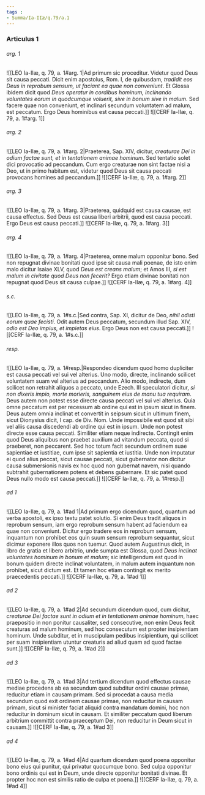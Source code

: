 ```yaml
---
tags : 
- Summa/Ia-IIæ/q.79/a.1
---
```


### Articulus 1

###### arg. 1
![[LEO Ia-IIæ, q. 79, a. 1#arg. 1|Ad primum sic proceditur. Videtur quod Deus sit causa peccati. Dicit enim apostolus, Rom. I, de quibusdam, *tradidit eos Deus in reprobum sensum, ut faciant ea quae non conveniunt*. Et Glossa ibidem dicit quod *Deus operatur in cordibus hominum, inclinando voluntates eorum in quodcumque voluerit, sive in bonum sive in malum*. Sed facere quae non conveniunt, et inclinari secundum voluntatem ad malum, est peccatum. Ergo Deus hominibus est causa peccati.]]
![[CERF Ia-IIæ, q. 79, a. 1#arg. 1]]

###### arg. 2
![[LEO Ia-IIæ, q. 79, a. 1#arg. 2|Praeterea, Sap. XIV, dicitur, *creaturae Dei in odium factae sunt, et in tentationem animae hominum*. Sed tentatio solet dici provocatio ad peccandum. Cum ergo creaturae non sint factae nisi a Deo, ut in primo habitum est, videtur quod Deus sit causa peccati provocans homines ad peccandum.]]
![[CERF Ia-IIæ, q. 79, a. 1#arg. 2]]

###### arg. 3
![[LEO Ia-IIæ, q. 79, a. 1#arg. 3|Praeterea, quidquid est causa causae, est causa effectus. Sed Deus est causa liberi arbitrii, quod est causa peccati. Ergo Deus est causa peccati.]]
![[CERF Ia-IIæ, q. 79, a. 1#arg. 3]]

###### arg. 4
![[LEO Ia-IIæ, q. 79, a. 1#arg. 4|Praeterea, omne malum opponitur bono. Sed non repugnat divinae bonitati quod ipse sit causa mali poenae, de isto enim malo dicitur Isaiae XLV, quod *Deus est creans malum*; et Amos III, *si est malum in civitate quod Deus non fecerit?* Ergo etiam divinae bonitati non repugnat quod Deus sit causa culpae.]]
![[CERF Ia-IIæ, q. 79, a. 1#arg. 4]]

###### s.c.
![[LEO Ia-IIæ, q. 79, a. 1#s.c.|Sed contra, Sap. XI, dicitur de Deo, *nihil odisti eorum quae fecisti*. Odit autem Deus peccatum, secundum illud Sap. XIV, *odio est Deo impius, et impietas eius*. Ergo Deus non est causa peccati.]]
![[CERF Ia-IIæ, q. 79, a. 1#s.c.]]

###### resp.
![[LEO Ia-IIæ, q. 79, a. 1#resp.|Respondeo dicendum quod homo dupliciter est causa peccati vel sui vel alterius. Uno modo, directe, inclinando scilicet voluntatem suam vel alterius ad peccandum. Alio modo, indirecte, dum scilicet non retrahit aliquos a peccato, unde Ezech. III speculatori dicitur, *si non dixeris impio, morte morieris, sanguinem eius de manu tua requiram*. Deus autem non potest esse directe causa peccati vel sui vel alterius. Quia omne peccatum est per recessum ab ordine qui est in ipsum sicut in finem. Deus autem omnia inclinat et convertit in seipsum sicut in ultimum finem, sicut Dionysius dicit, I cap. de Div. Nom. Unde impossibile est quod sit sibi vel aliis causa discedendi ab ordine qui est in ipsum. Unde non potest directe esse causa peccati. Similiter etiam neque indirecte. Contingit enim quod Deus aliquibus non praebet auxilium ad vitandum peccata, quod si praeberet, non peccarent. Sed hoc totum facit secundum ordinem suae sapientiae et iustitiae, cum ipse sit sapientia et iustitia. Unde non imputatur ei quod alius peccat, sicut causae peccati, sicut gubernator non dicitur causa submersionis navis ex hoc quod non gubernat navem, nisi quando subtrahit gubernationem potens et debens gubernare. Et sic patet quod Deus nullo modo est causa peccati.]]
![[CERF Ia-IIæ, q. 79, a. 1#resp.]]

###### ad 1
![[LEO Ia-IIæ, q. 79, a. 1#ad 1|Ad primum ergo dicendum quod, quantum ad verba apostoli, ex ipso textu patet solutio. Si enim Deus tradit aliquos in reprobum sensum, iam ergo reprobum sensum habent ad faciendum ea quae non conveniunt. Dicitur ergo tradere eos in reprobum sensum, inquantum non prohibet eos quin suum sensum reprobum sequantur, sicut dicimur exponere illos quos non tuemur. Quod autem Augustinus dicit, in libro de gratia et libero arbitrio, unde sumpta est Glossa, quod *Deus inclinat voluntates hominum in bonum et malum*; sic intelligendum est quod in bonum quidem directe inclinat voluntatem, in malum autem inquantum non prohibet, sicut dictum est. Et tamen hoc etiam contingit ex merito praecedentis peccati.]]
![[CERF Ia-IIæ, q. 79, a. 1#ad 1]]

###### ad 2
![[LEO Ia-IIæ, q. 79, a. 1#ad 2|Ad secundum dicendum quod, cum dicitur, *creaturae Dei factae sunt in odium et in tentationem animae hominum*, haec praepositio in non ponitur causaliter, sed consecutive, non enim Deus fecit creaturas ad malum hominum, sed hoc consecutum est propter insipientiam hominum. Unde subditur, et in muscipulam pedibus insipientium, qui scilicet per suam insipientiam utuntur creaturis ad aliud quam ad quod factae sunt.]]
![[CERF Ia-IIæ, q. 79, a. 1#ad 2]]

###### ad 3
![[LEO Ia-IIæ, q. 79, a. 1#ad 3|Ad tertium dicendum quod effectus causae mediae procedens ab ea secundum quod subditur ordini causae primae, reducitur etiam in causam primam. Sed si procedat a causa media secundum quod exit ordinem causae primae, non reducitur in causam primam, sicut si minister faciat aliquid contra mandatum domini, hoc non reducitur in dominum sicut in causam. Et similiter peccatum quod liberum arbitrium committit contra praeceptum Dei, non reducitur in Deum sicut in causam.]]
![[CERF Ia-IIæ, q. 79, a. 1#ad 3]]

###### ad 4
![[LEO Ia-IIæ, q. 79, a. 1#ad 4|Ad quartum dicendum quod poena opponitur bono eius qui punitur, qui privatur quocumque bono. Sed culpa opponitur bono ordinis qui est in Deum, unde directe opponitur bonitati divinae. Et propter hoc non est similis ratio de culpa et poena.]]
![[CERF Ia-IIæ, q. 79, a. 1#ad 4]]


